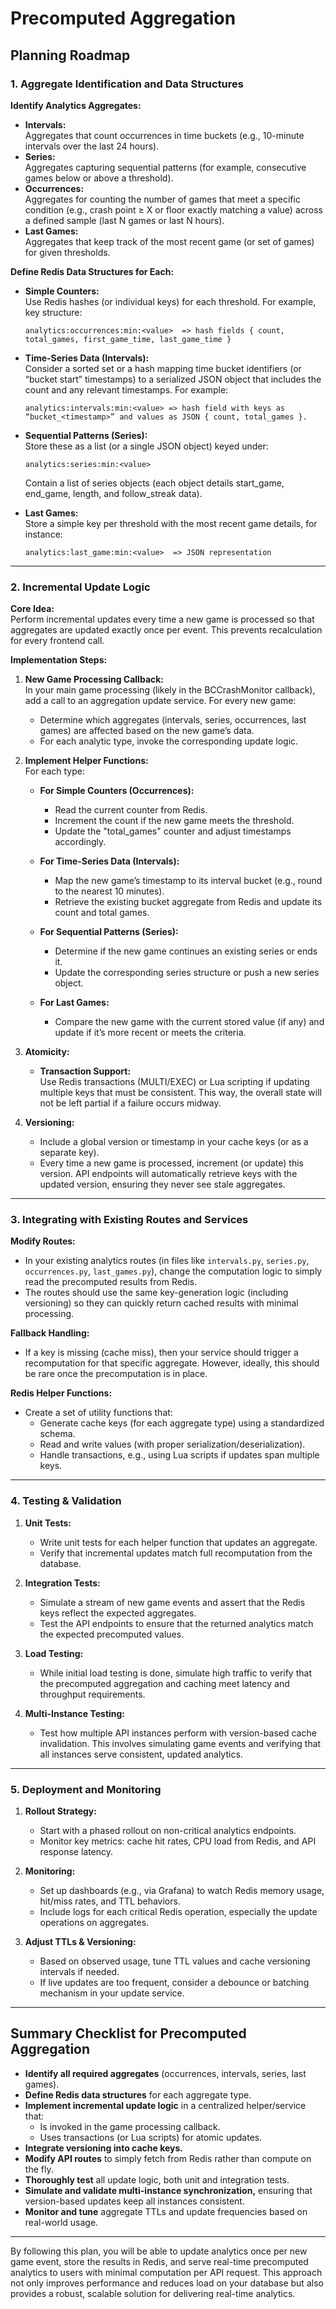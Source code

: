 # Precomputed Aggregation

## Planning Roadmap

### 1. **Aggregate Identification and Data Structures**

**Identify Analytics Aggregates:**

- **Intervals:**  
  Aggregates that count occurrences in time buckets (e.g., 10-minute intervals over the last 24 hours).  
- **Series:**  
  Aggregates capturing sequential patterns (for example, consecutive games below or above a threshold).  
- **Occurrences:**  
  Aggregates for counting the number of games that meet a specific condition (e.g., crash point ≥ X or floor exactly matching a value) across a defined sample (last N games or last N hours).  
- **Last Games:**  
  Aggregates that keep track of the most recent game (or set of games) for given thresholds.

**Define Redis Data Structures for Each:**

- **Simple Counters:**  
  Use Redis hashes (or individual keys) for each threshold. For example, key structure:

  ```text
  analytics:occurrences:min:<value>  => hash fields { count, total_games, first_game_time, last_game_time }
  ```

- **Time-Series Data (Intervals):**  
  Consider a sorted set or a hash mapping time bucket identifiers (or “bucket start” timestamps) to a serialized JSON object that includes the count and any relevant timestamps. For example:  

  ```text
  analytics:intervals:min:<value> => hash field with keys as “bucket_<timestamp>” and values as JSON { count, total_games }.
  ```

- **Sequential Patterns (Series):**  
  Store these as a list (or a single JSON object) keyed under:  

  ```text
  analytics:series:min:<value>
  ```  

  Contain a list of series objects (each object details start_game, end_game, length, and follow_streak data).
- **Last Games:**  
  Store a simple key per threshold with the most recent game details, for instance:  

  ```text
  analytics:last_game:min:<value>  => JSON representation
  ```

---

### 2. **Incremental Update Logic**

**Core Idea:**  
Perform incremental updates every time a new game is processed so that aggregates are updated exactly once per event. This prevents recalculation for every frontend call.

**Implementation Steps:**

1. **New Game Processing Callback:**  
   In your main game processing (likely in the BCCrashMonitor callback), add a call to an aggregation update service. For every new game:
   - Determine which aggregates (intervals, series, occurrences, last games) are affected based on the new game’s data.
   - For each analytic type, invoke the corresponding update logic.

2. **Implement Helper Functions:**  
   For each type:

   - **For Simple Counters (Occurrences):**
     - Read the current counter from Redis.
     - Increment the count if the new game meets the threshold.
     - Update the "total_games" counter and adjust timestamps accordingly.

   - **For Time-Series Data (Intervals):**
     - Map the new game’s timestamp to its interval bucket (e.g., round to the nearest 10 minutes).
     - Retrieve the existing bucket aggregate from Redis and update its count and total games.

   - **For Sequential Patterns (Series):**
     - Determine if the new game continues an existing series or ends it.
     - Update the corresponding series structure or push a new series object.

   - **For Last Games:**
     - Compare the new game with the current stored value (if any) and update if it’s more recent or meets the criteria.

3. **Atomicity:**  
   - **Transaction Support:**  
     Use Redis transactions (MULTI/EXEC) or Lua scripting if updating multiple keys that must be consistent. This way, the overall state will not be left partial if a failure occurs midway.

4. **Versioning:**  
   - Include a global version or timestamp in your cache keys (or as a separate key).  
   - Every time a new game is processed, increment (or update) this version. API endpoints will automatically retrieve keys with the updated version, ensuring they never see stale aggregates.

---

### 3. **Integrating with Existing Routes and Services**

**Modify Routes:**  

- In your existing analytics routes (in files like `intervals.py`, `series.py`, `occurrences.py`, `last_games.py`), change the computation logic to simply read the precomputed results from Redis.
- The routes should use the same key-generation logic (including versioning) so they can quickly return cached results with minimal processing.

**Fallback Handling:**  

- If a key is missing (cache miss), then your service should trigger a recomputation for that specific aggregate. However, ideally, this should be rare once the precomputation is in place.

**Redis Helper Functions:**  

- Create a set of utility functions that:
  - Generate cache keys (for each aggregate type) using a standardized schema.
  - Read and write values (with proper serialization/deserialization).
  - Handle transactions, e.g., using Lua scripts if updates span multiple keys.

---

### 4. **Testing & Validation**

1. **Unit Tests:**  
   - Write unit tests for each helper function that updates an aggregate.  
   - Verify that incremental updates match full recomputation from the database.

2. **Integration Tests:**  
   - Simulate a stream of new game events and assert that the Redis keys reflect the expected aggregates.
   - Test the API endpoints to ensure that the returned analytics match the expected precomputed values.

3. **Load Testing:**  
   - While initial load testing is done, simulate high traffic to verify that the precomputed aggregation and caching meet latency and throughput requirements.

4. **Multi-Instance Testing:**  
   - Test how multiple API instances perform with version-based cache invalidation. This involves simulating game events and verifying that all instances serve consistent, updated analytics.

---

### 5. **Deployment and Monitoring**

1. **Rollout Strategy:**  
   - Start with a phased rollout on non-critical analytics endpoints.
   - Monitor key metrics: cache hit rates, CPU load from Redis, and API response latency.

2. **Monitoring:**  
   - Set up dashboards (e.g., via Grafana) to watch Redis memory usage, hit/miss rates, and TTL behaviors.
   - Include logs for each critical Redis operation, especially the update operations on aggregates.

3. **Adjust TTLs & Versioning:**  
   - Based on observed usage, tune TTL values and cache versioning intervals if needed.
   - If live updates are too frequent, consider a debounce or batching mechanism in your update service.

---

## Summary Checklist for Precomputed Aggregation

- **Identify all required aggregates** (occurrences, intervals, series, last games).
- **Define Redis data structures** for each aggregate type.
- **Implement incremental update logic** in a centralized helper/service that:
  - Is invoked in the game processing callback.
  - Uses transactions (or Lua scripts) for atomic updates.
- **Integrate versioning into cache keys.**
- **Modify API routes** to simply fetch from Redis rather than compute on the fly.
- **Thoroughly test** all update logic, both unit and integration tests.
- **Simulate and validate multi-instance synchronization,** ensuring that version-based updates keep all instances consistent.
- **Monitor and tune** aggregate TTLs and update frequencies based on real-world usage.

---

By following this plan, you will be able to update analytics once per new game event, store the results in Redis, and serve real-time precomputed analytics to users with minimal computation per API request. This approach not only improves performance and reduces load on your database but also provides a robust, scalable solution for delivering real-time analytics.
